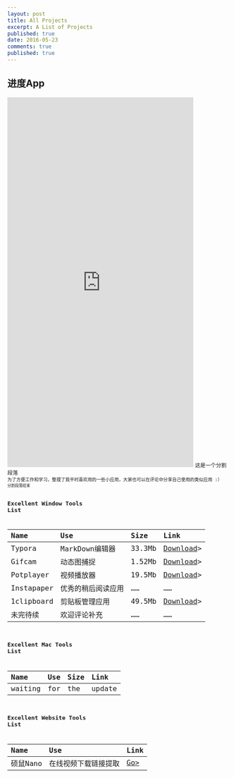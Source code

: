 ```yaml
---
layout: post
title: All Projects
excerpt: A List of Projects
published: true
date: 2016-05-23
comments: true
published: true
---
```

## **进度App**

<iframe src="https://modao.cc/app/SK2hrvAkSKv3GoIymROjCsCtqCJG8hq/embed" width="422" height="839" allowTransparency="true" frameborder="0"></iframe>
<code>这是一个分割段落
<code>为了方便工作和学习，整理了我平时喜欢用的一些小应用，大家也可以在评论中分享自己使用的类似应用 :）
<code>分割段落结束

## **Excellent Window Tools List**

| Name      | Use         | Size    | Link                                     |
| :-------- | :---------- | :------ | :--------------------------------------- |
| Typora    | MarkDown编辑器 | 33.3Mb  | [Download](http://img.vinechen.com/typora-setup.exe)> |
| Gifcam    | 动态图捕捉       | 1.52Mb  | [Download](http://img.vinechen.com/GifCam.exe)> |
| Potplayer | 视频播放器       | 19.5Mb  | [Download](http://potplayer.daum.net/?lang=zh_CN)> |
| Instapaper  | 优秀的稍后阅读应用    | ……      | ……                                       |
| 1clipboard  | 剪贴板管理应用| 49.5Mb     | [Download](http://1clipboard.io)>  |
| 未完待续      | 欢迎评论补充      | ……      | ……                                       |

## **Excellent Mac Tools List**

| Name      | Use         | Size    | Link                                     |
| :-------- | :---------- | :------ | :--------------------------------------- |
| waiting   | for         | the     | update                                   |

## **Excellent Website Tools List**

| Name      | Use         | Link                                     |
| :-------- | :---------- | :--------------------------------------- |
| 硕鼠Nano  | 在线视频下载链接提取  | [Go>](http://www.flvcd.com/) |
